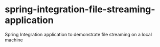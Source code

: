 # spring-integration-file-streaming-application
Spring Integration application to demonstrate file streaming on a local machine

